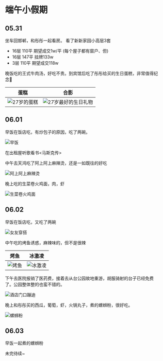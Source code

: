 # 端午小假期

## 05.31

坐车回邯郸，和彤彤一起看房。
看了新新家园小高层3套

- 16层 110平 期望成交1w/平 (每个屋子都有窗户、但)
- 16层 147平 挂牌133w
- 3层 110平 期望成交118w

晚饭吃的王式牛肉汤，好吃不贵。到宾馆后吃了彤彤给买的生日蛋糕，非常值得纪念🙏

| 蛋糕 | 合影
| --- | --- |
| ![27岁的蛋糕](./day1_1.JPG) | ![27岁最好的生日礼物](./day1_2.JPG) |


## 06.01

早饭在饭店吃，有炒包子的原因，吃了两碗。

![早饭](./day2_1.JPG)

在出租屋听歌看书<马斯克传>


中午去天鸿吃了阿上阿上麻辣烫，还是一如既往的好吃

![阿上阿上麻辣烫](./day2_2.JPG)

晚上吃的生菜卷火鸡面，肉，虾

![生菜卷火鸡面](./day2_3.JPG)


## 06.02

早饭在饭店吃，又吃了两碗

![女友穿搭](./day3_1.JPG)


中午吃的烤鱼诱惑，麻辣味的，但不是很辣

| 烤鱼 | 冰激凌 |
| --- | --- |
|![烤鱼](./day3_2.JPG) |![冰激凌](./day3_3.JPG) |

下午去医院报销了医药费，接着去从台公园故地重游，胡服骑射的台子已经免费了。公园整体整的也蛮不错的。

![酒店门口蹦迪](./day3_4.JPG)

晚上和彤彤买的西瓜，葡萄，虾，火锅丸子，煮的螺蛳粉，很好吃。


![螺蛳粉](./day3_5.JPG)

## 06.03

早饭一起煮的螺蛳粉

未完待续~